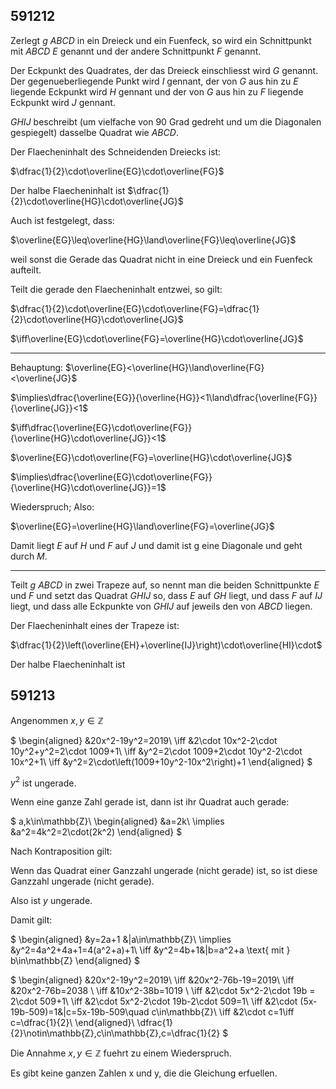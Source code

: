 
## 591212

Zerlegt $g$ $ABCD$ in ein Dreieck und ein Fuenfeck, so wird ein Schnittpunkt mit $ABCD$ $E$ genannt und der andere Schnittpunkt $F$ genannt.

Der Eckpunkt des Quadrates, der das Dreieck einschliesst wird $G$ genannt.
Der gegenueberliegende Punkt wird $I$ gennant, der von $G$ aus hin zu $E$ liegende Eckpunkt wird $H$ gennant und der von $G$ aus hin zu $F$ liegende Eckpunkt wird $J$ gennant.

$GHIJ$ beschreibt (um vielfache von 90 Grad gedreht und um die Diagonalen gespiegelt) dasselbe Quadrat wie $ABCD$.

Der Flaecheninhalt des Schneidenden Dreiecks ist:

$\dfrac{1}{2}\cdot\overline{EG}\cdot\overline{FG}$

Der halbe Flaecheninhalt ist $\dfrac{1}{2}\cdot\overline{HG}\cdot\overline{JG}$

Auch ist festgelegt, dass:

$\overline{EG}\leq\overline{HG}\land\overline{FG}\leq\overline{JG}$

weil sonst die Gerade das Quadrat nicht in eine Dreieck und ein Fuenfeck aufteilt.

Teilt die gerade den Flaecheninhalt entzwei, so gilt:

$\dfrac{1}{2}\cdot\overline{EG}\cdot\overline{FG}=\dfrac{1}{2}\cdot\overline{HG}\cdot\overline{JG}$

$\iff\overline{EG}\cdot\overline{FG}=\overline{HG}\cdot\overline{JG}$

---

Behauptung: $\overline{EG}<\overline{HG}\land\overline{FG}<\overline{JG}$

$\implies\dfrac{\overline{EG}}{\overline{HG}}<1\land\dfrac{\overline{FG}}{\overline{JG}}<1$

$\iff\dfrac{\overline{EG}\cdot\overline{FG}}{\overline{HG}\cdot\overline{JG}}<1$


$\overline{EG}\cdot\overline{FG}=\overline{HG}\cdot\overline{JG}$

$\implies\dfrac{\overline{EG}\cdot\overline{FG}}{\overline{HG}\cdot\overline{JG}}=1$

Wiederspruch; Also:

$\overline{EG}=\overline{HG}\land\overline{FG}=\overline{JG}$

Damit liegt $E$ auf $H$ und $F$ auf $J$ und damit ist g eine Diagonale und geht durch $M$.

---

Teilt $g$ $ABCD$ in zwei Trapeze auf, so nennt man die beiden Schnittpunkte $E$ und $F$ und setzt das Quadrat $GHIJ$ so, dass $E$ auf $GH$ liegt, und dass $F$ auf $IJ$ liegt, und dass alle Eckpunkte von $GHIJ$ auf jeweils den von $ABCD$ liegen.

Der Flaecheninhalt eines der Trapeze ist:

$\dfrac{1}{2}\left(\overline{EH}+\overline{IJ}\right)\cdot\overline{HI}\cdot$

Der halbe Flaecheninhalt ist 

## 591213

Angenommen $x,y \in \mathbb{Z}$

$
\begin{aligned}
&20x^2-19y^2=2019\\
\iff &2\cdot 10x^2-2\cdot 10y^2+y^2=2\cdot 1009+1\\
\iff &y^2=2\cdot 1009+2\cdot 10y^2-2\cdot 10x^2+1\\
\iff &y^2=2\cdot\left(1009+10y^2-10x^2\right)+1 
\end{aligned}
$

$y^2$ ist ungerade.

Wenn eine ganze Zahl gerade ist, dann ist ihr Quadrat auch gerade:

$
a,k\in\mathbb{Z}\\
\begin{aligned}
&a=2k\\
\implies &a^2=4k^2=2\cdot(2k^2)
\end{aligned}
$

Nach Kontraposition gilt:

Wenn das Quadrat einer Ganzzahl ungerade (nicht gerade) ist, so ist diese Ganzzahl ungerade (nicht gerade).

Also ist $y$ ungerade.

Damit gilt:

$
\begin{aligned}
&y=2a+1 &|a\in\mathbb{Z}\\
\implies &y^2=4a^2+4a+1=4(a^2+a)+1\\
\iff &y^2=4b+1&|b=a^2+a \text{ mit } b\in\mathbb{Z}
\end{aligned}
$

$
\begin{aligned}
&20x^2-19y^2=2019\\
\iff &20x^2-76b-19=2019\\
\iff &20x^2-76b=2038 \\
\iff &10x^2-38b=1019 \\
\iff &2\cdot 5x^2-2\cdot 19b = 2\cdot 509+1\\
\iff &2\cdot 5x^2-2\cdot 19b-2\cdot 509=1\\
\iff &2\cdot (5x-19b-509)=1&|c=5x-19b-509\quad c\in\mathbb{Z}\\
\iff &2\cdot c=1\iff c=\dfrac{1}{2}\\
\end{aligned}\\
\dfrac{1}{2}\notin\mathbb{Z},c\in\mathbb{Z},c=\dfrac{1}{2}
$

Die Annahme $x,y \in \mathbb{Z}$ fuehrt zu einem Wiederspruch.

Es gibt keine ganzen Zahlen x und y, die die Gleichung erfuellen.